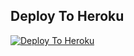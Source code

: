 ## Deploy To Heroku

[![Deploy To Heroku](https://www.herokucdn.com/deploy/button.svg)](https://dashboard.heroku.com/new?button-url=https://github.com/&template=https://github.com/divyeshsonu/VJ-Txt-Leech-Bot)
